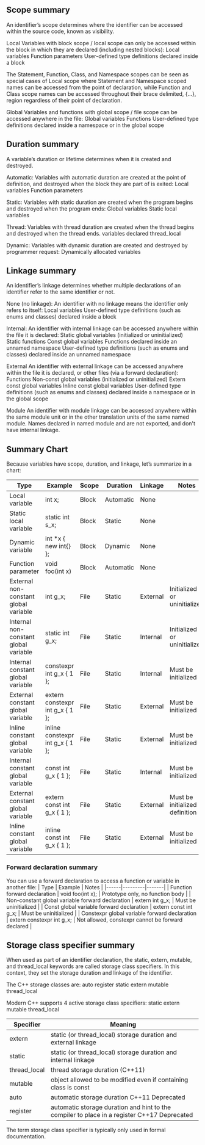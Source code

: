 ## Scope summary

An identifier’s scope determines where the identifier can be accessed within the source code, known as visibility.

Local
	Variables with block scope / local scope can only be accessed within the block in which they are declared (including nested blocks):
	  Local variables
	  Function parameters
	  User-defined type definitions declared inside a block

The Statement, Function, Class, and Namespace scopes can be seen as special cases of Local scope where Statement and Namespace scoped names can be accessed from the point of declaration, while Function and Class scope names can be accessed throughout their brace delimited, {...}, region regardless of their point of declaration.

Global
	Variables and functions with global scope / file scope can be accessed anywhere in the file:
	  Global variables
	  Functions
	  User-defined type definitions declared inside a namespace or in the global scope




## Duration summary

A variable’s duration or lifetime determines when it is created and destroyed.

Automatic:
	Variables with automatic duration are created at the point of definition, and destroyed when the block they are part of is exited:
	  Local variables
	  Function parameters

Static:
	Variables with static duration are created when the program begins and destroyed when the program ends:
	  Global variables
	  Static local variables

Thread:
	Variables with thread duration are created when the thread begins and destroyed when the thread ends.
		variables declared thread_local

Dynamic:
	Variables with dynamic duration are created and destroyed by programmer request:
	  Dynamically allocated variables




## Linkage summary

An identifier’s linkage determines whether multiple declarations of an identifier refer to the same identifier or not.

None (no linkage):
	An identifier with no linkage means the identifier only refers to itself:
	  Local variables
	  User-defined type definitions (such as enums and classes) declared inside a block

Internal:
	An identifier with internal linkage can be accessed anywhere within the file it is declared:
	  Static global variables (initialized or uninitialized)
	  Static functions
	  Const global variables
	  Functions declared inside an unnamed namespace
	  User-defined type definitions (such as enums and classes) declared inside an unnamed namespace

External
	An identifier with external linkage can be accessed anywhere within the file it is declared, or other files (via a forward declaration):
	  Functions
	  Non-const global variables (initialized or uninitialized)
	  Extern const global variables
	  Inline const global variables
	  User-defined type definitions (such as enums and classes) declared inside a namespace or in the global scope

Module
	An identifier with module linkage can be accessed anywhere within the same module unit or in the other translation units of the same named module.
		Names declared in named module and are not exported, and don't have internal linkage.



## Summary Chart

Because variables have scope, duration, and linkage, let’s summarize in a chart:

| Type | Example | Scope | Duration | Linkage | Notes |
|------|---------|-------|----------|---------|-------|
| Local variable | int x; | Block | Automatic | None |  |
| Static local variable | static int s_x; | Block | Static | None |  |
| Dynamic variable | int *x { new int{} }; | Block | Dynamic | None |  |
| Function parameter | void foo(int x) | Block | Automatic | None |  |
| External non-constant global variable | int g_x; | File | Static | External | Initialized or uninitialized |
| Internal non-constant global variable | static int g_x; | File | Static | Internal | Initialized or uninitialized |
| Internal constant global variable | constexpr int g_x { 1 }; | File | Static | Internal | Must be initialized |
| External constant global variable | extern constexpr int g_x { 1 }; | File | Static | External | Must be initialized |
| Inline constant global variable | inline constexpr int g_x { 1 }; | File | Static | External | Must be initialized |
| Internal constant global variable | const int g_x { 1 }; | File | Static | Internal | Must be initialized |
| External constant global variable | extern const int g_x { 1 }; | File | Static | External | Must be initialized at definition |
| Inline constant global variable | inline const int g_x { 1 }; | File | Static | External | Must be initialized |



### Forward declaration summary

You can use a forward declaration to access a function or variable in another file:
| Type | Example | Notes |
|------|---------|-------|
| Function forward declaration | void foo(int x); | Prototype only, no function body |
| Non-constant global variable forward declaration | extern int g_x; | Must be uninitialized |
| Const global variable forward declaration | extern const int g_x; | Must be uninitialized |
| Constexpr global variable forward declaration | extern constexpr int g_x; | Not allowed, constexpr cannot be forward declared |




## Storage class specifier summary

When used as part of an identifier declaration, the static, extern, mutable, and thread_local keywords are called storage class specifiers. In this context, they set the storage duration and linkage of the identifier.

The C++ storage classes are:
	auto
	register
	static
	extern
	mutable
	thread_local

Modern C++ supports 4 active storage class specifiers:
	static
	extern
	mutable
	thread_local

| Specifier | Meaning |
|-----------|---------|
| extern | static (or thread_local) storage duration and external linkage |
| static | static (or thread_local) storage duration and internal linkage |
| thread_local | thread storage duration (C++11) |
| mutable | object allowed to be modified even if containing class is const |
| auto | automatic storage duration C++11 Deprecated |
| register | automatic storage duration and hint to the compiler to place in a register C++17 Deprecated |
The term storage class specifier is typically only used in formal documentation.
